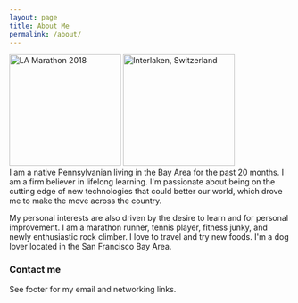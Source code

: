 ```yaml
---
layout: page
title: About Me
permalink: /about/
---
```

<img src="https://scontent-sjc3-1.xx.fbcdn.net/v/t1.0-9/29511147_10213450028902301_9217372701981671424_n.jpg?_nc_cat=110&_nc_ht=scontent-sjc3-1.xx&oh=bbdd33a604f3362713953bf5c8c51eb9&oe=5D358784" alt="LA Marathon 2018" width="200"/> <img src="https://scontent-sjc3-1.xx.fbcdn.net/v/t1.0-9/18813607_10212014460904555_387035343779826236_n.jpg?_nc_cat=105&_nc_ht=scontent-sjc3-1.xx&oh=20f6706501c713b42a5fcc7465e4f942&oe=5D4B53F7" alt="Interlaken, Switzerland" height="200"/>
<br>I am a native Pennsylvanian living in the Bay Area for the past 20 months. I am a firm believer in lifelong learning. I'm passionate about being on the cutting edge of new technologies that could better our world, which drove me to make the move across the country.

My personal interests are also driven by the desire to learn and for personal improvement. I am a marathon runner, tennis player, fitness junky, and newly enthusiastic rock climber. I love to travel and try new foods. I'm a dog lover located in the San Francisco Bay Area. 

### Contact me

See footer for my email and networking links.
